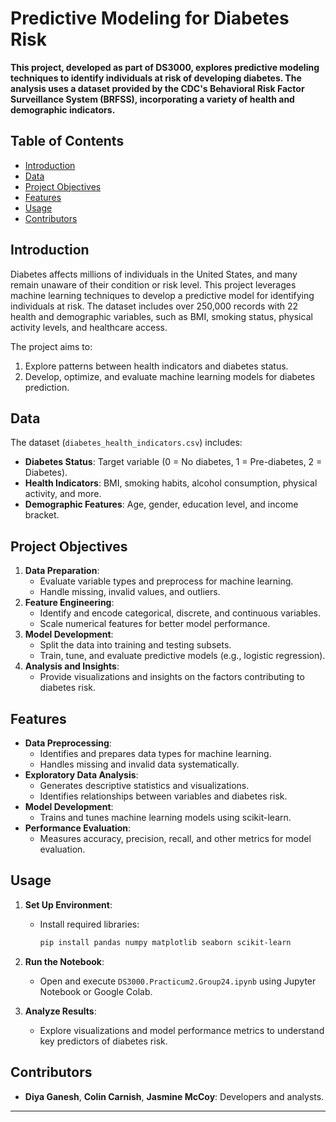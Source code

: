# Predictive Modeling for Diabetes Risk

**This project, developed as part of DS3000, explores predictive modeling techniques to identify individuals at risk of developing diabetes. The analysis uses a dataset provided by the CDC's Behavioral Risk Factor Surveillance System (BRFSS), incorporating a variety of health and demographic indicators.**

## Table of Contents

- [Introduction](#introduction)
- [Data](#data)
- [Project Objectives](#project-objectives)
- [Features](#features)
- [Usage](#usage)
- [Contributors](#contributors)

## Introduction

Diabetes affects millions of individuals in the United States, and many remain unaware of their condition or risk level. This project leverages machine learning techniques to develop a predictive model for identifying individuals at risk. The dataset includes over 250,000 records with 22 health and demographic variables, such as BMI, smoking status, physical activity levels, and healthcare access.

The project aims to:
1. Explore patterns between health indicators and diabetes status.
2. Develop, optimize, and evaluate machine learning models for diabetes prediction.

## Data

The dataset (`diabetes_health_indicators.csv`) includes:
- **Diabetes Status**: Target variable (0 = No diabetes, 1 = Pre-diabetes, 2 = Diabetes).
- **Health Indicators**: BMI, smoking habits, alcohol consumption, physical activity, and more.
- **Demographic Features**: Age, gender, education level, and income bracket.

## Project Objectives

1. **Data Preparation**:
   - Evaluate variable types and preprocess for machine learning.
   - Handle missing, invalid values, and outliers.
2. **Feature Engineering**:
   - Identify and encode categorical, discrete, and continuous variables.
   - Scale numerical features for better model performance.
3. **Model Development**:
   - Split the data into training and testing subsets.
   - Train, tune, and evaluate predictive models (e.g., logistic regression).
4. **Analysis and Insights**:
   - Provide visualizations and insights on the factors contributing to diabetes risk.

## Features

- **Data Preprocessing**: 
  - Identifies and prepares data types for machine learning.
  - Handles missing and invalid data systematically.
- **Exploratory Data Analysis**:
  - Generates descriptive statistics and visualizations.
  - Identifies relationships between variables and diabetes risk.
- **Model Development**:
  - Trains and tunes machine learning models using scikit-learn.
- **Performance Evaluation**:
  - Measures accuracy, precision, recall, and other metrics for model evaluation.

## Usage

1. **Set Up Environment**:
   - Install required libraries:
     ```bash
     pip install pandas numpy matplotlib seaborn scikit-learn
     ```

2. **Run the Notebook**:
   - Open and execute `DS3000.Practicum2.Group24.ipynb` using Jupyter Notebook or Google Colab.

3. **Analyze Results**:
   - Explore visualizations and model performance metrics to understand key predictors of diabetes risk.

## Contributors

- **Diya Ganesh**, **Colin Carnish**, **Jasmine McCoy**: Developers and analysts.

---
